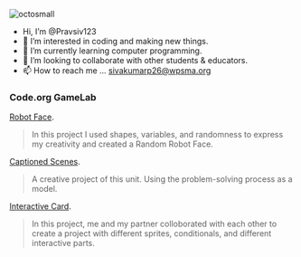![octosmall](https://github.com/Pravsiv123/Pravsiv123/assets/146837858/63ff6846-b2e1-4c3d-ad97-55fce09d1321)
 - Hi, I’m @Pravsiv123
- 👀 I’m interested in coding and making new things.
- 🌱 I’m currently learning computer programming. 
- 💞️ I’m looking to collaborate with other students & educators.
- 📫 How to reach me ... sivakumarp26@wpsma.org

<!---
Pravsiv123/Pravsiv123 is a ✨ special ✨ repository because its `README.md` (this file) appears on your GitHub profile.
You can click the Preview link to take a look at your changes.
--->
### Code.org GameLab

[Robot Face](https://studio.code.org/projects/gamelab/wSTFX5yNExhET8F9tOzUzBUqwMUqNXPyfJs6EoCp7_M0).
> In this project I used shapes, variables, and randomness to express my creativity and created a Random Robot Face.

[Captioned Scenes](https://studio.code.org/projects/gamelab/LZNEivyo9sIxRdRlE-jML2kSn9mRYSYns609CfUTKyg0).
> A creative project of this unit. Using the problem-solving process as a model.

[Interactive Card](https://studio.code.org/projects/gamelab/hOqJlHvu19JB0EoJimcqzJYYKmFJ2CJcpIjeAc-Z-6I).
> In this project, me and my partner colloborated with each other to create a project with different sprites, conditionals, and different interactive parts.
